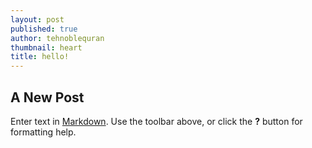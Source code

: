```yaml
---
layout: post
published: true
author: tehnoblequran
thumbnail: heart
title: hello!
---
```

## A New Post

Enter text in [Markdown](http://daringfireball.net/projects/markdown/). Use the toolbar above, or click the **?** button for formatting help.
